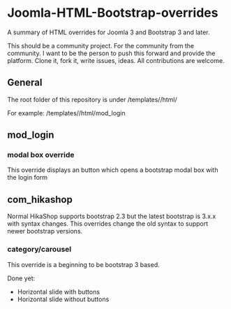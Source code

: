 Joomla-HTML-Bootstrap-overrides
===============================

A summary of HTML overrides for Joomla 3 and Bootstrap 3 and later.

This should be a community project. For the community from the community. I want to be the person to push this forward and provide the platform. Clone it, fork it, write issues, ideas. All contributions are welcome.

## General
The root folder of this repository is under <JoomlaRoot>/templates/<YourTemplate>/html/

For example: <JoomlaRoot>/templates/<YourTemplate>/html/mod_login

## mod_login
### modal box override
This override displays an button which opens a bootstrap modal box with the login form

## com_hikashop
Normal HikaShop supports bootstrap 2.3 but the latest bootstrap is 3.x.x with syntax changes. This overrides change the old syntax to support newer bootstrap versions.

### category/carousel
This override is a beginning to be bootstrap 3 based.

Done yet:
 * Horizontal slide with buttons
 * Horizontal slide without buttons

